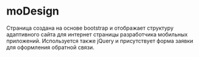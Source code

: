# moDesign
Страница создана на основе bootstrap и отображает структуру адаптивного сайта для интернет страницы разработчика мобильных приложений. 
Используется также jQuery и присутствует форма заявки для оформления обратной связи.
